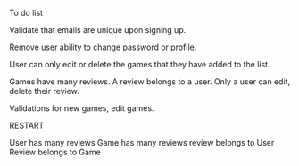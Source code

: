 To do list

Validate that emails are unique upon signing up.

Remove user ability to change password or profile.

User can only edit or delete the games that they have added to the list.

Games have many reviews. A review belongs to a user. Only a user can edit, delete their review.

Validations for new games, edit games.


RESTART

User has many reviews
Game has many reviews
review belongs to User
Review belongs to Game